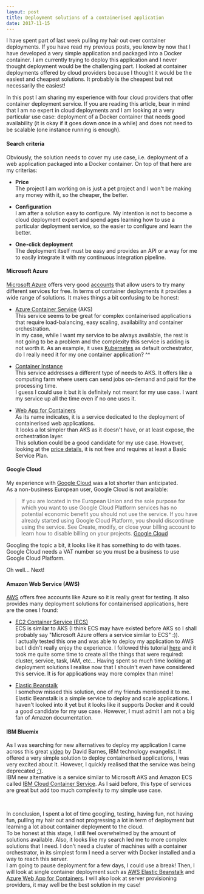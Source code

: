 ```yaml
---
layout: post
title: Deployment solutions of a containerised application
date: 2017-11-15
---
```


I have spent part of last week pulling my hair out over container deployments. If you have read my previous posts, you know by now that I have developed a very simple application and packaged into a Docker container. I am currently trying to deploy this application and I never thought deployment would be the challenging part. I looked at container deployments offered by cloud providers because I thought it would be the easiest and cheapest solutions. It probably is the cheapest but not necessarily the easiest!

In this post I am sharing my experience with four cloud providers that offer container deployment service. If you are reading this article, bear in mind that I am no expert in cloud deployments and I am looking at a very particular use case: deployment of a Docker container that needs good availability (it is okay if it goes down once in a while) and does not need to be scalable (one instance running is enough).

#### Search criteria

Obviously, the solution needs to cover my use case, i.e. deployment of a web application packaged into a Docker container. On top of that here are my criterias:

* **Price**
<br/>The project I am working on is just a pet project and I won't be making any money with it, so the cheaper, the better.

* **Configuration**
<br/>I am after a solution easy to configure. My intention is not to become a cloud deployment expert and spend ages learning how to use a particular deployment service, so the easier to configure and learn the better.

* **One-click deployment**
<br/>The deployment itself must be easy and provides an API or a way for me to easily integrate it with my continuous integration pipeline.


#### Microsoft Azure

[Microsoft Azure](https://azure.microsoft.com/) offers very good [accounts](https://azure.microsoft.com/en-gb/free/free-account-faq/) that allow users to try many different services for free.
In terms of container deployments it provides a wide range of solutions. It makes things a bit confusing to be honest:

* [Azure Container Service](https://azure.microsoft.com/en-gb/services/container-service/) (AKS)
<br/>This service seems to be great for complex containerised applications that require load-balancing, easy scaling, availability and container orchestration.
<br/>In my case, while I want my service to be always available, the rest is not going to be a problem and the complexity this service is adding is not worth it. As an example, it uses [Kubernetes](https://kubernetes.io/) as default orchestrator, do I really need it for my one container application? ^^

* [Container Instance](https://azure.microsoft.com/en-gb/services/container-instances/)
<br/>This service addresses a different type of needs to AKS. It offers like a computing farm where users can send jobs on-demand and paid for the processing time.
<br/>I guess I could use it but it is definitely not meant for my use case. I want my service up all the time even if no one uses it.

* [Web App for Containers](https://azure.microsoft.com/en-gb/services/app-service/containers/)
<br/>As its name indicates, it is a service dedicated to the deployment of containerised web applications.
<br/>It looks a lot simpler than AKS as it doesn't have, or at least expose, the orchestration layer.
<br/>This solution could be a good candidate for my use case. However, looking at the [price details](https://azure.microsoft.com/en-gb/pricing/details/app-service/), it is not free and requires at least a Basic Service Plan.


#### Google Cloud

My experience with [Google Cloud](https://cloud.google.com) was a lot shorter than anticipated.
<br/>
As a non-business European user, Google Cloud is not available:

> If you are located in the European Union and the sole purpose for which you want to use Google Cloud Platform services has no potential economic benefit you should not use the service. If you have already started using Google Cloud Platform, you should discontinue using the service. See Create, modify, or close your billing account to learn how to disable billing on your projects.
> [Google Cloud](https://cloud.google.com/free/docs/frequently-asked-questions)

Googling the topic a bit, it looks like it has something to do with taxes. Google Cloud needs a VAT number so you must be a business to use Google Cloud Platform.
<br/>

Oh well... Next!


#### Amazon Web Service (AWS)

[AWS](https://aws.amazon.com) offers free accounts like Azure so it is really great for testing. It also provides many deployment solutions for containerised applications, here are the ones I found:

* [EC2 Container Service (ECS)](https://aws.amazon.com/ecs)
<br/>ECS is similar to AKS (I think ECS may have existed before AKS so I shall probably say "Microsoft Azure offers a service similar to ECS" :)).
<br/>I actually tested this one and was able to deploy my application to AWS but I didn't really enjoy the experience. I followed this tutorial [here](http://docs.aws.amazon.com/AmazonECS/latest/developerguide/ECS_GetStarted.html) and it took me quite some time to create all the things that were required: cluster, service, task, IAM, etc... Having spent so much time looking at deployment solutions I realise now that I shouln't even have considered this service. It is for applications way more complex than mine!

* [Elastic Beanstalk](https://aws.amazon.com/elasticbeanstalk)
<br/>I somehow missed this solution, one of my friends mentioned it to me.
<br/>Elastic Beanstalk is a simple service to deploy and scale applications. I haven't looked into it yet but it looks like it supports Docker and it could a good candidate for my use case. However, I must admit I am not a big fan of Amazon documentation.


#### IBM Bluemix

As I was searching for new alternatives to deploy my application I came across this great [video](https://www.youtube.com/watch?v=TfCj2qOXb1g) by David Barnes, IBM technology evangelist. It offered a very simple solution to deploy containerised applications, I was very excited about it. However, I quickly realised that the service was being deprecated [:'(](https://console.bluemix.net/docs/containers/cs_classic.html).
<br/>
IBM new alternative is a service similar to Microsoft AKS and Amazon ECS called [IBM Cloud Container Service](https://www.ibm.com/cloud/container-service). As I said before, this type of services are great but add too much complexity to my simple use case.


<br/>

In conclusion, I spent a lot of time googling, testing, having fun, not having fun, pulling my hair out and not progressing a lot in term of deployment but learning a lot about container deployment to the cloud.
<br/>
To be honest at this stage, I still feel overwhelmed by the amount of solutions available. Also, it looks like my search led me to more complex solutions that I need. I don't need a cluster of machines with a container orchestrator, in its simplest form I need a server with Docker installed and a way to reach this server.
<br/>
I am going to pause deployment for a few days, I could use a break! Then, I will look at single container deployment such as [AWS Elastic Beanstalk](https://aws.amazon.com/elasticbeanstalk) and [Azure Web App for Containers](https://azure.microsoft.com/en-gb/services/app-service/containers/). I will also look at server provisioning providers, it may well be the best solution in my case!